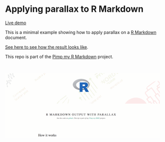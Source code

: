 # Applying parallax to R Markdown

[Live demo](https://holtzy.github.io/R-Markdown-Parallax/)

This is a minimal example showing how to apply parallax on a [R Markdown](https://holtzy.github.io/Pimp-my-rmd/) document.

[See here to see how the result looks like](https://holtzy.github.io/R-Markdown-Parallax/).

This repo is part of the [Pimp my R Markdown](https://holtzy.github.io/Pimp-my-rmd/) project.

<br>

![gif](demo.gif)
